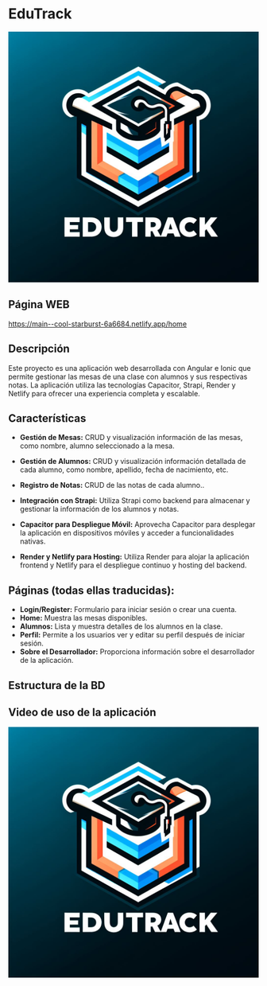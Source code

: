 # EduTrack

![EduTrack](/src/assets/imgs/logo-edutrack.jpg)

## Página WEB

https://main--cool-starburst-6a6684.netlify.app/home

## Descripción

Este proyecto es una aplicación web desarrollada con Angular e Ionic que permite gestionar las mesas de una clase con alumnos y sus respectivas notas. La aplicación utiliza las tecnologías Capacitor, Strapi, Render y Netlify para ofrecer una experiencia completa y escalable.

## Características

- **Gestión de Mesas:** CRUD y visualización información de las mesas, como nombre, alumno seleccionado a la mesa.

- **Gestión de Alumnos:** CRUD y visualización información detallada de cada alumno, como nombre, apellido, fecha de nacimiento, etc.

- **Registro de Notas:** CRUD de las notas de cada alumno..

- **Integración con Strapi:** Utiliza Strapi como backend para almacenar y gestionar la información de los alumnos y notas.

- **Capacitor para Despliegue Móvil:** Aprovecha Capacitor para desplegar la aplicación en dispositivos móviles y acceder a funcionalidades nativas.

- **Render y Netlify para Hosting:** Utiliza Render para alojar la aplicación frontend y Netlify para el despliegue continuo y hosting del backend.

## Páginas (todas ellas traducidas):
  - **Login/Register:** Formulario para iniciar sesión o crear una cuenta.
  - **Home:** Muestra las mesas disponibles.
  - **Alumnos:** Lista y muestra detalles de los alumnos en la clase.
  - **Perfil:** Permite a los usuarios ver y editar su perfil después de iniciar sesión.
  - **Sobre el Desarrollador:** Proporciona información sobre el desarrollador de la aplicación.

## Estructura de la BD



## Video de uso de la aplicación

[![Video](/src/assets/imgs/logo-edutrack.jpg)](https://youtu.be/LCi3qDJm7yE)